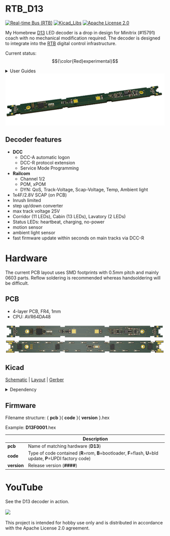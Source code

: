 # RTB_D13
[![Real-time Bus (RTB)](https://img.shields.io/badge/RTB_Project-FF6699)](https://www.rtb4dcc.de)
[![Kicad_Libs](https://img.shields.io/badge/Kicad_Libs-29C7FF)](https://github.com/git4dcc/RTB_SamacSys)
[![Apache License 2.0](https://img.shields.io/badge/license-Apache%20License%202.0-lightgray)](https://www.apache.org/licenses/LICENSE-2.0)

My Homebrew [D13](https://rtb4dcc.de/hardware/decoder/d13/) LED decoder is a drop in design for Minitrix (#15791) coach with no mechanical modification required. The decoder is designed to integrate into the [RTB](https://rtb4dcc.de/concept/) digital control infrastructure.

Current status: $${\color{Red}experimental}$$

<details>
<summary>User Guides</summary>

- User Guide - DE
- [User Guide - EN](https://rtb4dcc.de/rtb_decoder_reference_en/)

</details>

<img src="supplemental/images/D13_main.jpg">
<br>

## Decoder features
- **DCC**
  - DCC-A automatic logon
  - DCC-R protocol extension
  - Service Mode Programming
- **Railcom**
  - Channel 1/2
  - POM, xPOM
  - DYN: QoS, Track-Voltage, Scap-Voltage, Temp, Ambient light
- 1x4F/2.8V SCAP (on PCB)
- Inrush limited
- step up/down converter
- max track voltage 25V
- Corridor (11 LEDs), Cabin (13 LEDs), Lavatory (2 LEDs)
- Status LEDs: heartbeat, charging, no-power
- motion sensor
- ambient light sensor
- fast firmware update within seconds on main tracks via DCC-R

# Hardware
The current PCB layout uses SMD footprints with 0.5mm pitch and mainly 0603 parts. Reflow soldering is recommended whereas handsoldering will be difficult.

## PCB
- 4-layer PCB, FR4, 1mm
- CPU: AVR64DA48

<img src="supplemental/images/D13_top.jpg">
<img src="supplemental/images/D13_btm.jpg">

## Kicad
[Schematic](doc/D13_schematic.pdf) | [Layout](doc/D13_layout.pdf) | [Gerber](gerber)

<details>
<summary>Dependency</summary>
<br>

:yellow_circle: Requires my Kicad project library [RTB_SamacSys](https://github.com/git4dcc/RTB_SamacSys) in the same directory tree.

</details>


## Firmware
Filename structure: { **pcb** }{ **code** }{ **version** }.hex

Example: **D13F0001**.hex

|   | Description |
| --- | --- |
| **pcb** | Name of matching hardware (**D13**) |
| **code** | Type of code contained (**R**=rom, **B**=bootloader, **F**=flash, **U**=bld update, **P**=UPDI factory code) |
| **version** | Release version (**####**) |

# YouTube
See the D13 decoder in action.<br><br>
[<img src="https://img.youtube.com/vi/nAJpYsdv1IA/0.jpg" width=260>](https://youtube.com/watch?v=nAJpYsdv1IA)

This project is intended for hobby use only and is distributed in accordance with the Apache License 2.0 agreement.
